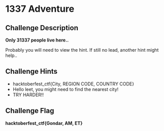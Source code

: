# 1337 Adventure

## Challenge Description

**Only 31337 people live here..**

Probably you will need to view the hint. If still no lead, another hint might help..

## Challenge Hints

- hacktoberfest_ctf{City, REGION CODE, COUNTRY CODE}
- Hello leet, you might need to find the nearest city!
- TRY HARDER!!

## Challenge Flag

**hacktoberfest_ctf{Gondar, AM, ET}**

